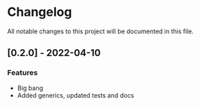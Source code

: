 # Changelog

All notable changes to this project will be documented in this file.

## [0.2.0] - 2022-04-10

### Features

- Big bang
- Added generics, updated tests and docs

<!-- generated by git-cliff -->
